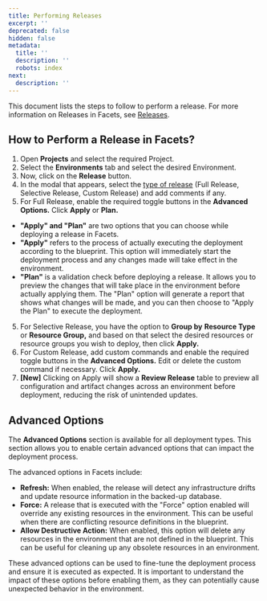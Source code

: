 ```yaml
---
title: Performing Releases
excerpt: ''
deprecated: false
hidden: false
metadata:
  title: ''
  description: ''
  robots: index
next:
  description: ''
---
```

This document lists the steps to follow to perform a release. For more information on Releases in Facets, see [Releases](doc:releases-concept).

## How to Perform a Release in Facets?

<Embed url="https://app.storylane.io/9oes8dv7edgz" title="Releases | Jan 8 5:41 PM" favicon="https://assets.storylane.io/apps/prod/80/icons/favicon.ico" image="https://app-pages.storylane.io/company/company_8c4ce947-95e7-4f47-ab9c-89edf23fd0e3/project/project_3f81c38c-9055-45ba-a7bb-3662445f453c/preview.gif" provider="app.storylane.io" href="https://app.storylane.io/9oes8dv7edgz" typeOfEmbed="jsfiddle" html="%3Ciframe%20class%3D%22embedly-embed%22%20src%3D%22%2F%2Fcdn.embedly.com%2Fwidgets%2Fmedia.html%3Fsrc%3Dhttps%253A%252F%252Fapp.storylane.io%252Fdemo%252F9oes8dv7edgz%26display_name%3DStorylane%26url%3Dhttps%253A%252F%252Fapp.storylane.io%252F9oes8dv7edgz%26image%3Dhttps%253A%252F%252Fapp-pages.storylane.io%252Fcompany%252Fcompany_8c4ce947-95e7-4f47-ab9c-89edf23fd0e3%252Fproject%252Fproject_3f81c38c-9055-45ba-a7bb-3662445f453c%252Fpreview.gif%26type%3Dtext%252Fhtml%26schema%3Dstorylane%22%20width%3D%22750%22%20height%3D%22449%22%20scrolling%3D%22no%22%20title%3D%22Storylane%20embed%22%20frameborder%3D%220%22%20allow%3D%22autoplay%3B%20fullscreen%3B%20encrypted-media%3B%20picture-in-picture%3B%22%20allowfullscreen%3D%22true%22%3E%3C%2Fiframe%3E" />

1. Open **Projects** and select the required Project.
2. Select the **Environments** tab and select the desired Environment.
3. Now, click on the **Release** button.
4. In the modal that appears, select the [type of release](doc:releases-concept) (Full Release, Selective Release, Custom Release) and add comments if any.
5. For Full Release, enable the required toggle buttons in the **Advanced Options.** Click **Apply** or **Plan.**

* **"Apply" and "Plan"** are two options that you can choose while deploying a release in Facets.
* **"Apply"** refers to the process of actually executing the deployment according to the blueprint. This option will immediately start the deployment process and any changes made will take effect in the environment.
* **"Plan"** is a validation check before deploying a release. It allows you to preview the changes that will take place in the environment before actually applying them. The "Plan" option will generate a report that shows what changes will be made, and you can then choose to "Apply the Plan" to execute the deployment.

5. For Selective Release, you have the option to **Group by** **Resource Type** or **Resource Group,** and based on that select the desired resources or resource groups you wish to deploy, then click **Apply.**
6. For Custom Release, add custom commands and enable the required toggle buttons in the **Advanced Options.** Edit or delete the custom command if necessary. Click **Apply.**
7. **[New]** Clicking on Apply will show a **Review Release** table to preview all configuration and artifact changes across an environment before deployment, reducing the risk of unintended updates.

## Advanced Options

The **Advanced Options** section is available for all deployment types. This section allows you to enable certain advanced options that can impact the deployment process.

The advanced options in Facets include:

* **Refresh:** When enabled, the release will detect any infrastructure drifts and update resource information in the backed-up database.
* **Force:** A release that is executed with the "Force" option enabled will override any existing resources in the environment. This can be useful when there are conflicting resource definitions in the blueprint.
* **Allow Destructive Action:** When enabled, this option will delete any resources in the environment that are not defined in the blueprint. This can be useful for cleaning up any obsolete resources in an environment.

These advanced options can be used to fine-tune the deployment process and ensure it is executed as expected. It is important to understand the impact of these options before enabling them, as they can potentially cause unexpected behavior in the environment.

